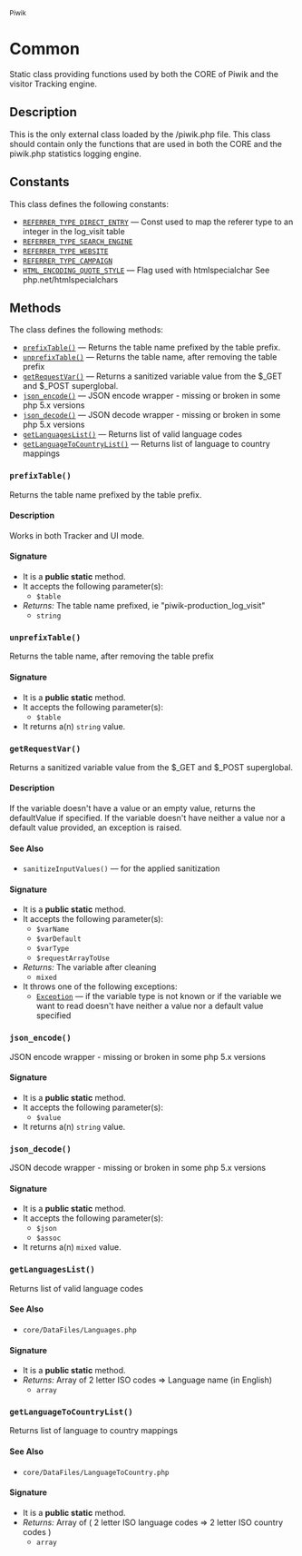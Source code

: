 <small>Piwik</small>

Common
======

Static class providing functions used by both the CORE of Piwik and the visitor Tracking engine.

Description
-----------

This is the only external class loaded by the /piwik.php file.
This class should contain only the functions that are used in
both the CORE and the piwik.php statistics logging engine.


Constants
---------

This class defines the following constants:

- [`REFERRER_TYPE_DIRECT_ENTRY`](#REFERRER_TYPE_DIRECT_ENTRY) &mdash; Const used to map the referer type to an integer in the log_visit table
- [`REFERRER_TYPE_SEARCH_ENGINE`](#REFERRER_TYPE_SEARCH_ENGINE)
- [`REFERRER_TYPE_WEBSITE`](#REFERRER_TYPE_WEBSITE)
- [`REFERRER_TYPE_CAMPAIGN`](#REFERRER_TYPE_CAMPAIGN)
- [`HTML_ENCODING_QUOTE_STYLE`](#HTML_ENCODING_QUOTE_STYLE) &mdash; Flag used with htmlspecialchar See php.net/htmlspecialchars

Methods
-------

The class defines the following methods:

- [`prefixTable()`](#prefixTable) &mdash; Returns the table name prefixed by the table prefix.
- [`unprefixTable()`](#unprefixTable) &mdash; Returns the table name, after removing the table prefix
- [`getRequestVar()`](#getRequestVar) &mdash; Returns a sanitized variable value from the $_GET and $_POST superglobal.
- [`json_encode()`](#json_encode) &mdash; JSON encode wrapper - missing or broken in some php 5.x versions
- [`json_decode()`](#json_decode) &mdash; JSON decode wrapper - missing or broken in some php 5.x versions
- [`getLanguagesList()`](#getLanguagesList) &mdash; Returns list of valid language codes
- [`getLanguageToCountryList()`](#getLanguageToCountryList) &mdash; Returns list of language to country mappings

### `prefixTable()` <a name="prefixTable"></a>

Returns the table name prefixed by the table prefix.

#### Description

Works in both Tracker and UI mode.

#### Signature

- It is a **public static** method.
- It accepts the following parameter(s):
    - `$table`
- _Returns:_ The table name prefixed, ie &quot;piwik-production_log_visit&quot;
    - `string`

### `unprefixTable()` <a name="unprefixTable"></a>

Returns the table name, after removing the table prefix

#### Signature

- It is a **public static** method.
- It accepts the following parameter(s):
    - `$table`
- It returns a(n) `string` value.

### `getRequestVar()` <a name="getRequestVar"></a>

Returns a sanitized variable value from the $_GET and $_POST superglobal.

#### Description

If the variable doesn&#039;t have a value or an empty value, returns the defaultValue if specified.
If the variable doesn&#039;t have neither a value nor a default value provided, an exception is raised.

#### See Also

- `sanitizeInputValues()` &mdash; for the applied sanitization

#### Signature

- It is a **public static** method.
- It accepts the following parameter(s):
    - `$varName`
    - `$varDefault`
    - `$varType`
    - `$requestArrayToUse`
- _Returns:_ The variable after cleaning
    - `mixed`
- It throws one of the following exceptions:
    - [`Exception`](http://php.net/class.Exception) &mdash; if the variable type is not known or if the variable we want to read doesn&#039;t have neither a value nor a default value specified

### `json_encode()` <a name="json_encode"></a>

JSON encode wrapper - missing or broken in some php 5.x versions

#### Signature

- It is a **public static** method.
- It accepts the following parameter(s):
    - `$value`
- It returns a(n) `string` value.

### `json_decode()` <a name="json_decode"></a>

JSON decode wrapper - missing or broken in some php 5.x versions

#### Signature

- It is a **public static** method.
- It accepts the following parameter(s):
    - `$json`
    - `$assoc`
- It returns a(n) `mixed` value.

### `getLanguagesList()` <a name="getLanguagesList"></a>

Returns list of valid language codes

#### See Also

- `core/DataFiles/Languages.php`

#### Signature

- It is a **public static** method.
- _Returns:_ Array of 2 letter ISO codes =&gt; Language name (in English)
    - `array`

### `getLanguageToCountryList()` <a name="getLanguageToCountryList"></a>

Returns list of language to country mappings

#### See Also

- `core/DataFiles/LanguageToCountry.php`

#### Signature

- It is a **public static** method.
- _Returns:_ Array of ( 2 letter ISO language codes =&gt; 2 letter ISO country codes )
    - `array`

